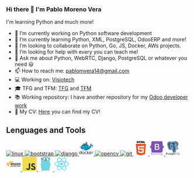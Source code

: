 ### Hi there 👋 I'm Pablo Moreno Vera

I'm learning Python and much more!

- 🔭 I’m currently working on Python software development
- 🌱 I’m currently learning Python, XML, PostgreSQL, OdooERP and more!
- 👯 I’m looking to collaborate on Python, Go, JS, Docker, AWs projects.
- 🤔 I’m looking for help with every you can teach me!
- 💬 Ask me about Python, WebRTC, Django, PostgreSQL or whatever you need :smiley:
- 📫 How to reach me: pablomvera14@gmail.com
- :computer: Working on: [Visiotech](https://www.visiotechsecurity.com/es)
- :mortar_board: TFG and TFM: [TFG](https://github.com/RoboticsLabURJC/2017-tfg-pablo-moreno) and [TFM](https://github.com/RoboticsLabURJC/2019-tfm-pablo-moreno)
- :books: Working repository: I have another repository for my [Odoo developer work](https://github.com/pmoreno-visiotech)
- :notebook_with_decorative_cover: My CV: [Here](https://www.canva.com/design/DADr0_0zE70/PVHTYBYZ-HIutNUsn9Un-A/edit) you can find my CV!


## Lenguages and Tools
<p align="left"> 
<a href="https://ubuntu.com/" target="_blank"> <img src="https://www.vectorlogo.zone/logos/ubuntu/ubuntu-icon.svg" alt="linux" width="40" height="40"/> </a>
<a href="https://www.python.org/" target="_blank"> <img src="https://www.vectorlogo.zone/logos/python/python-icon.svg" alt="bootstrap" width="40" height="40"/> </a>
<a href="https://www.djangoproject.com/" target="_blank"> <img src="https://www.svgrepo.com/show/353657/django-icon.svg" alt="django" width="40" height="40"/> </a>
<a href="https://www.docker.com/" target="_blank"> <img src="https://raw.githubusercontent.com/devicons/devicon/master/icons/docker/docker-original-wordmark.svg" alt="docker" width="40" height="40"/> </a>
<a href="https://opencv.org/" target="_blank"> <img src="https://www.vectorlogo.zone/logos/opencv/opencv-icon.svg" alt="opencv" width="40" height="40"/> </a>
<a href="https://git-scm.com/" target="_blank"> <img src="https://www.vectorlogo.zone/logos/git-scm/git-scm-icon.svg" alt="git" width="40" height="40"/> </a>
<a href="https://www.w3.org/html/" target="_blank"> <img src="https://raw.githubusercontent.com/devicons/devicon/master/icons/html5/html5-original-wordmark.svg" alt="html5" width="40" height="40"/> </a>
<a href="https://getbootstrap.com" target="_blank"> <img src="https://raw.githubusercontent.com/devicons/devicon/master/icons/bootstrap/bootstrap-plain-wordmark.svg" alt="bootstrap" width="40" height="40"/> </a>
<a href="https://www.postgresql.org" target="_blank"> <img src="https://raw.githubusercontent.com/devicons/devicon/master/icons/postgresql/postgresql-original-wordmark.svg" alt="postgresql" width="40" height="40"/> </a>
<a href="https://aws.amazon.com/es" target="_blank"> <img src="https://github.com/devicons/devicon/blob/master/icons/amazonwebservices/amazonwebservices-original-wordmark.svg" alt="aws" width="40" height="40"/> </a>
<a href="https://developer.mozilla.org/es/docs/Web/JavaScript" target="_blank"> <img src="https://github.com/devicons/devicon/blob/master/icons/javascript/javascript-original.svg" alt="javascript" width="40" height="40"/> </a>
<a href="https://go.dev" target="_blank"> <img src="https://github.com/devicons/devicon/blob/master/icons/go/go-original.svg" alt="golang" width="40" height="40"/> </a>
<a href="https://es.reactjs.org" target="_blank"> <img src="https://github.com/devicons/devicon/blob/master/icons/react/react-original.svg" alt="react" width="40" height="40"/> </a>
</p>
